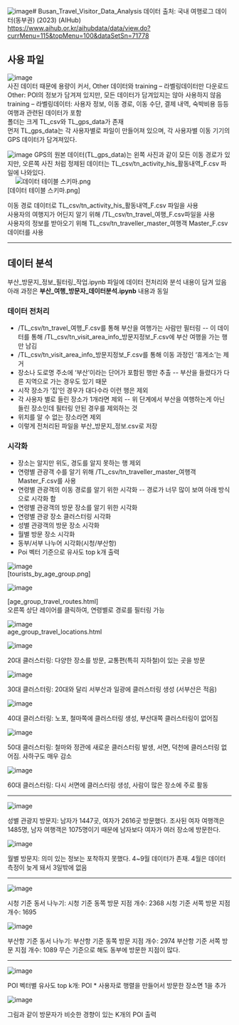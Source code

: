 ![image](https://github.com/user-attachments/assets/4c4b08de-3fcc-4637-b120-4cdec3ae4355)# Busan_Travel_Visitor_Data_Analysis
데이터 출처: 국내 여행로그 데이터(동부권) (2023) (AIHub)  
https://www.aihub.or.kr/aihubdata/data/view.do?currMenu=115&topMenu=100&dataSetSn=71778


## 사용 파일
![image](https://github.com/user-attachments/assets/89b2978a-ce11-4c48-9257-02bd80ebeef2)  
사진 데이터 때문에 용량이 커서, Other 데이터와 training – 라벨링데이터만 다운로드  
Other: POI의 정보가 담겨져 있지만, 모든 데이터가 담겨있지는 않아 사용하지 않음  
training – 라벨링데이터: 사용자 정보, 이동 경로, 이동 수단, 결제 내역, 숙박비용 등등 여행과 관련된 데이터가 포함  
폴더는 크게 TL_csv와 TL_gps_data가 존재  
먼저 TL_gps_data는 각 사용자별로 파일이 만들어져 있으며, 각 사용자별 이동 기기의 GPS 데이터가 담겨져있다.  
 

![image](https://github.com/user-attachments/assets/8174810d-3e4a-49f5-a291-009ab7aad8f9)
GPS의 원본 데이터(TL_gps_data)는 왼쪽 사진과 같이 모든 이동 경로가 있지만, 오른쪽 사진 처럼 정제된 데이터는 TL_csv/tn_activity_his_활동내역_F.csv 파일에 나와있다.  
 
![데이터 테이블 스키마.png](https://github.com/user-attachments/assets/b261fc91-0822-4073-af2b-c267ba3ad514)  
[데이터 테이블 스키마.png]  
  
이동 경로 데이터로 TL_csv/tn_activity_his_활동내역_F.csv 파일을 사용  
사용자의 여행지가 어딘지 알기 위해 /TL_csv/tn_travel_여행_F.csv파일을 사용  
사용자의 정보를 받아오기 위해 TL_csv/tn_traveller_master_여행객 Master_F.csv 데이터를 사용  

---

## 데이터 분석
부산_방문지_정보_필터링_작업.ipynb 파일에 데이터 전처리와 분석 내용이 담겨 있음  
아래 과정은 **부산_여행_방문자_데이터분석.ipynb** 내용과 동일  

### 데이터 전처리
-	/TL_csv/tn_travel_여행_F.csv를 통해 부산을 여행가는 사람만 필터링
--	이 데이터를 통해 /TL_csv/tn_visit_area_info_방문지정보_F.csv에 부산 여행을 가는 행만 남김
-	/TL_csv/tn_visit_area_info_방문지정보_F.csv를 통해 이동 과정인 ‘휴게소’는 제거
-	장소나 도로명 주소에 ‘부산’이라는 단어가 포함된 행만 추출
--		부산을 들렸다가 다른 지역으로 가는 경우도 있기 때문
-	시작 장소가 ‘집’인 경우가 대다수라 이런 행은 제외
-	각 사용자 별로 들린 장소가 1개라면 제외
--	위 단계에서 부산을 여행하는게 아닌 들린 장소인데 필터링 안된 경우를 제외하는 것
-	위치를 알 수 없는 장소라면 제외
-	이렇게 전처리된 파일을 부산_방문지_정보.csv로 저장

### 시각화 
-	장소는 알지만 위도, 경도를 알지 못하는 행 제외
-	연령별 관광객 수를 알기 위해 /TL_csv/tn_traveller_master_여행객 Master_F.csv를 사용
-	연령별 관광객의 이동 경로를 알기 위한 시각화
--	경로가 너무 많이 보여 아래 방식으로 시각화 함
-	연령별 관광객의 방문 장소를 알기 위한 시각화
-	연령별 관광 장소 클러스터링 시각화
-	성별 관광객의 방문 장소 시각화
-	월별 방문 장소 시각화
-	동부/서부 나누어 시각화(시청/부산항)
-	Poi 벡터 기준으로 유사도 top k개 출력

![image](https://github.com/user-attachments/assets/02f5396d-ddc2-4115-a12f-021a3e7adef8)  
[tourists_by_age_group.png]

![image](https://github.com/user-attachments/assets/e67cf72b-d055-45e2-862d-dc441a54c921)  

[age_group_travel_routes.html]  
오른쪽 상단 레이어를 클릭하여, 연령별로 경로를 필터링 가능  

![image](https://github.com/user-attachments/assets/4cb09d41-a125-47f6-ba59-4acc93763fcf)  
age_group_travel_locations.html  

![image](https://github.com/user-attachments/assets/1a5121cf-2efe-423e-b3b3-642f2d447d3d)

20대 클러스터링: 다양한 장소를 방문, 교통편(특히 지하철)이 있는 곳을 방문

![image](https://github.com/user-attachments/assets/b37cc307-b002-4f44-b352-979200788253)

30대 클러스터링: 20대와 달리 서부산과 일광에 클러스터링 생성 (서부산은 적음)

![image](https://github.com/user-attachments/assets/1b2288e2-f873-40bc-a853-274ef0faf515)

40대 클러스터링: 노포, 철마쪽에 클러스터링 생성, 부산대쪽 클러스터링이 없어짐

![image](https://github.com/user-attachments/assets/08d8f61b-62ac-4dbd-b4c2-f76f0322f60a)

50대 클러스터링: 철마와 정관에 새로운 클러스터링 발생, 서면, 덕천에 클러스터링 없어짐. 사하구도 매우 감소

![image](https://github.com/user-attachments/assets/34479502-5383-4d43-b446-8290c0d8d575)

60대 클러스터링: 다시 서면에 클러스터링 생성, 사람이 많은 장소에 주로 활동

---

![image](https://github.com/user-attachments/assets/8bebb953-cba9-4a29-aa52-cf4d2c4901af)

성별 관광지 방문지: 남자가 1447곳, 여자가 2616곳 방문했다. 조사된 여자 여행객은 1485명, 남자 여행객은 1075명이기 때문에 남자보다 여자가 여러 장소에 방문한다.

![image](https://github.com/user-attachments/assets/6a3b8145-90d9-47b7-bcc1-29feff853e06)
 
월별 방문지: 의미 있는 정보는 포착하지 못했다. 4~9월 데이터가 존재. 4월은 데이터 측정이 늦게 돼서 3일밖에 없음  

---

![image](https://github.com/user-attachments/assets/0af39e50-30ca-42f0-9464-016cb1cdae47)

시청 기준 동서 나누기:
시청 기준 동쪽 방문 지점 개수: 2368
시청 기준 서쪽 방문 지점 개수: 1695
 
![image](https://github.com/user-attachments/assets/21e74d31-623b-42b3-beae-42f02dc2a565)

부산항 기준 동서 나누기:
부산항 기준 동쪽 방문 지점 개수: 2974
부산항 기준 서쪽 방문 지점 개수: 1089
무슨 기준으로 해도 동부에 방문한 지점이 많다.

---

![image](https://github.com/user-attachments/assets/4cd067dd-429b-44f0-877c-5187bd080e4a)

POI 벡터별 유사도 top k개: POI * 사용자로 행렬을 만들어서 방문한 장소면 1을 추가

![image](https://github.com/user-attachments/assets/29fa49bc-6ecd-4ca5-b3ef-890925f03f67)

그림과 같이 방문자가 비슷한 경향이 있는 K개의 POI 출력
